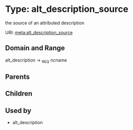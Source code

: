 
# Type: alt_description_source


the source of an attributed description

URI: [meta:alt_description_source](https://w3id.org/biolink/biolinkml/meta/alt_description_source)


## Domain and Range

alt_description ->  <sub>REQ</sub> ncname

## Parents


## Children


## Used by

 * alt_description
